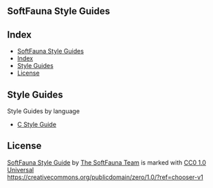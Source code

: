 ## SoftFauna Style Guides

## Index

- [SoftFauna Style Guides](#softfauna-style-guides)
- [Index](#index)
- [Style Guides](#style-guides)
- [License](#license)

## Style Guides

Style Guides by language

- [C Style Guide](/C)

## License

[SoftFauna Style Guide](https://github.com/SoftFauna/softfauna-style-guide.git) by [The SoftFauna Team](https://github.com/SoftFauna) is marked with [CC0 1.0 Universal](https://creativecommons.org/publicdomain/zero/1.0/?ref=chooser-v1)  
<https://creativecommons.org/publicdomain/zero/1.0/?ref=chooser-v1>
